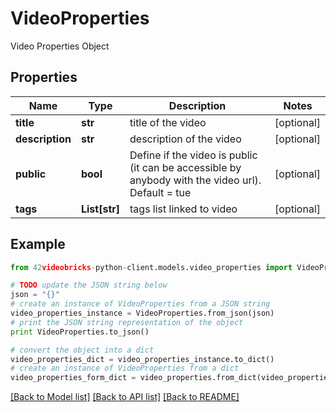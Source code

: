 # VideoProperties

Video Properties Object

## Properties
Name | Type | Description | Notes
------------ | ------------- | ------------- | -------------
**title** | **str** | title of the video | [optional] 
**description** | **str** | description of the video | [optional] 
**public** | **bool** | Define if the video is public (it can be accessible by anybody with the video url). Default &#x3D; tue | [optional] 
**tags** | **List[str]** | tags list linked to video | [optional] 

## Example

```python
from 42videobricks-python-client.models.video_properties import VideoProperties

# TODO update the JSON string below
json = "{}"
# create an instance of VideoProperties from a JSON string
video_properties_instance = VideoProperties.from_json(json)
# print the JSON string representation of the object
print VideoProperties.to_json()

# convert the object into a dict
video_properties_dict = video_properties_instance.to_dict()
# create an instance of VideoProperties from a dict
video_properties_form_dict = video_properties.from_dict(video_properties_dict)
```
[[Back to Model list]](../README.md#documentation-for-models) [[Back to API list]](../README.md#documentation-for-api-endpoints) [[Back to README]](../README.md)


